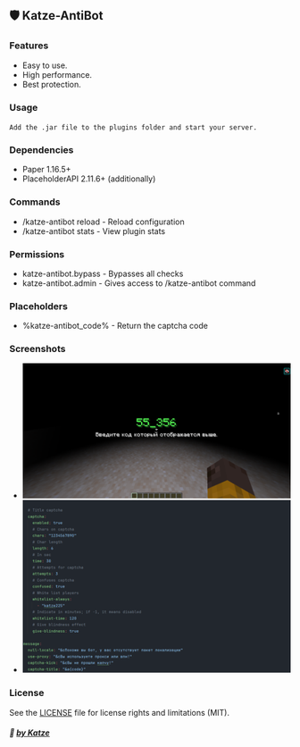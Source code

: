 ## 🛡️ Katze-AntiBot 
### Features

- Easy to use.
- High performance.
- Best protection.

### Usage
`Add the .jar file to the plugins folder and start your server.`

### Dependencies
- Paper 1.16.5+
- PlaceholderAPI 2.11.6+ (additionally)

### Commands
- /katze-antibot reload - Reload configuration
- /katze-antibot stats - View plugin stats
### Permissions
- katze-antibot.bypass - Bypasses all checks
- katze-antibot.admin - Gives access to /katze-antibot command

### Placeholders
- %katze-antibot_code% - Return the captcha code
### Screenshots
- ![Captcha](images/captcha.png)
- ![Config](images/config.png)
### License
See the [LICENSE](LICENSE.md) file for license rights and limitations (MIT).

##### :ghost: [by Katze](https://github.com/katze225 "by Katze")

